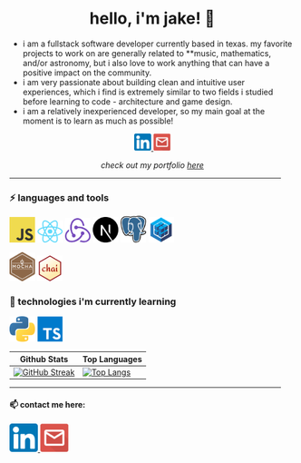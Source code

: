 <h1 align="center">hello, i'm jake! 🤠</h1>

* i am a fullstack software developer currently based in texas. my favorite projects to work on are generally related to **music, mathematics, and/or astronomy, but i also love to work anything that can have a positive impact on the community.
* i am very passionate about building clean and intuitive user experiences, which i find is extremely similar to two fields i studied before learning to code - architecture and game design.
* i am a relatively inexperienced developer, so my main goal at the moment is to learn as much as possible!

<div align="center">
<a href="https://www.linkedin.com/in/jake-lohman/">
	<img src="https://raw.githubusercontent.com/l-ohman/l-ohman/main/icons/Linkedin.png" width="30" alt="Linkedin Logo"/>
</a>

<a href="mailto:jakelohman7@gmail.com">
	<img src="https://raw.githubusercontent.com/l-ohman/l-ohman/main/icons/Email.png" width="30" alt="Email Logo"/>
</a>

<p>
  <i>check out my portfolio <a href="https://l-ohman.com/">here</a></i>
</p>
</div>

<hr width="95%" align="center"/>

### ⚡ languages and tools

<div>
<img alt="Javascript" src="https://raw.githubusercontent.com/l-ohman/l-ohman/main/icons/Javascript.png" width="45" />
<a href="https://reactjs.org/"><img alt="React" src="https://raw.githubusercontent.com/l-ohman/l-ohman/main/icons/React.js.png" width="45" /></a>
<a href="https://redux.js.org/"><img alt="Redux" src="https://raw.githubusercontent.com/l-ohman/l-ohman/main/icons/Redux.png" width="45" /></a>
<a href="https://nextjs.org/"><img alt="Next.js" src="https://raw.githubusercontent.com/l-ohman/l-ohman/main/icons/Next.js.png" width="45" /></a>
<a href="https://www.postgresql.org/"><img alt="PostgreSQL" src="https://raw.githubusercontent.com/l-ohman/l-ohman/main/icons/PostgreSQL.png" width="45" /></a>
<a href="https://sequelize.org/"><img alt="Sequelize" src="https://raw.githubusercontent.com/l-ohman/l-ohman/main/icons/Sequelize.png" width="45" /></a>

<a href="https://mochajs.org/"><img alt="Mocha" src="https://raw.githubusercontent.com/l-ohman/l-ohman/main/icons/Mocha.png" width="45" /></a>
<a href="https://www.chaijs.com/"><img alt="Chai" src="https://raw.githubusercontent.com/l-ohman/l-ohman/main/icons/Chai.png" width="45" /></a>
<!-- <img alt="" src="" width="45" /> -->
<!-- Express -->
</div>

### 🚧 technologies i'm currently learning
<div>
<img alt="Python" src="https://raw.githubusercontent.com/l-ohman/l-ohman/main/icons/Python.png" width="45" />
<img alt="Typescript" src="https://raw.githubusercontent.com/l-ohman/l-ohman/main/icons/Typescript.png" width="45" />
<!-- <img alt="" src="" width="45" /> -->
<!-- MongoDB, TensorFlow, Unity -->
</div>

|Github Stats|Top Languages|
|---|---|
| [![GitHub Streak](http://github-readme-streak-stats.herokuapp.com?user=l-ohman&theme=dark&background=36393F&ring=F9A527&fire=F9A527)](https://git.io/streak-stats) | [![Top Langs](https://github-readme-stats.vercel.app/api/top-langs/?username=l-ohman&theme=slateorange&layout=compact)](https://github.com/l-ohman/github-readme-stats) |

<hr width="95%" align="center"/>


#### 📫 contact me here:

<div>
<a href="https://www.linkedin.com/in/jake-lohman/">
	<img src="https://raw.githubusercontent.com/l-ohman/l-ohman/main/icons/Linkedin.png" width="50" alt="Linkedin Logo"/>
</a>

<a href="mailto:jakelohman7@gmail.com">
	<img src="https://raw.githubusercontent.com/l-ohman/l-ohman/main/icons/Email.png" width="50" alt="jakelohman7@gmail.com"/>
</a>
</div>

<!--
- 🔭✨🚧 I’m currently working on ...
- 🌱⏳🤔 I’m currently learning ...
- 👯 I’m looking to collaborate on ...
- 😄 Pronouns: he/they
- ⚡🏆🌸 Fun fact: ...
-->
